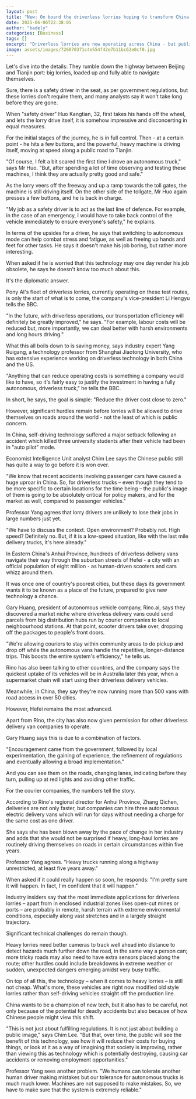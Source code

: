 ```yaml
---
layout: post
title: "New: On board the driverless lorries hoping to transform China's transport industry"
date: 2025-06-06T22:38:05
author: "badely"
categories: [Business]
tags: []
excerpt: "Driverless lorries are now operating across China - but public concern about these vehicles remains."
image: assets/images/726070371c4e554f42e7b11bc62e0cf0.jpg
---
```


Let's dive into the details: They rumble down the highway between Beijing and Tianjin port: big lorries, loaded up and fully able to navigate themselves.

Sure, there is a safety driver in the seat, as per government regulations, but these lorries don't require them, and many analysts say it won't take long before they are gone.

When "safety driver" Huo Kangtian, 32, first takes his hands off the wheel, and lets the lorry drive itself, it is somehow impressive and disconcerting in equal measures.

For the initial stages of the journey, he is in full control. Then - at a certain point - he hits a few buttons, and the powerful, heavy machine is driving itself, moving at speed along a public road to Tianjin.

"Of course, I felt a bit scared the first time I drove an autonomous truck," says Mr Huo. "But, after spending a lot of time observing and testing these machines, I think they are actually pretty good and safe."

As the lorry veers off the freeway and up a ramp towards the toll gates, the machine is still driving itself. On the other side of the tollgate, Mr Huo again presses a few buttons, and he is back in charge.

"My job as a safety driver is to act as the last line of defence. For example, in the case of an emergency, I would have to take back control of the vehicle immediately to ensure everyone's safety,"  he explains.

In terms of the upsides for a driver, he says that switching to autonomous mode can help combat stress and fatigue, as well as freeing up hands and feet for other tasks. He says it doesn't make his job boring, but rather more interesting.

When asked if he is worried that this technology may one day render his job obsolete, he says he doesn't know too much about this.

It's the diplomatic answer.

Pony AI's fleet of driverless lorries, currently operating on these test routes, is only the start of what is to come, the company's vice-president Li Hengyu tells the BBC.

"In the future, with driverless operations, our transportation efficiency will definitely be greatly improved," he says. "For example, labour costs will be reduced but, more importantly, we can deal better with harsh environments and long hours driving."

What this all boils down to is saving money, says industry expert Yang Ruigang, a technology professor from Shanghai Jiaotong University, who has extensive experience working on driverless technology in both China and the US.

"Anything that can reduce operating costs is something a company would like to have, so it's fairly easy to justify the investment in having a fully autonomous, driverless truck," he tells the BBC.

In short, he says, the goal is simple: "Reduce the driver cost close to zero."

However, significant hurdles remain before lorries will be allowed to drive themselves on roads around the world - not the least of which is public concern.

In China, self-driving technology suffered a major setback following an accident which killed three university students after their vehicle had been in "auto pilot" mode.

Economist Intelligence Unit analyst Chim Lee says the Chinese public still has quite a way to go before it is won over.

"We know that recent accidents involving passenger cars have caused a huge uproar in China. So, for driverless trucks – even though they tend to be more specific to certain locations for the time being – the public's image of them is going to be absolutely critical for policy makers, and for the market as well, compared to passenger vehicles."

Professor Yang agrees that lorry drivers are unlikely to lose their jobs in large numbers just yet.

"We have to discuss the context. Open environment? Probably not. High speed? Definitely no. But, if it is a low-speed situation, like with the last mile delivery trucks, it's here already."

In Eastern China's Anhui Province, hundreds of driverless delivery vans navigate their way through the suburban streets of Hefei - a city with an official population of eight million - as human-driven scooters and cars whizz around them.

It was once one of country's poorest cities, but these days its government wants it to be known as a place of the future, prepared to give new technology a chance.

Gary Huang, president of autonomous vehicle company, Rino.ai, says they discovered a market niche where driverless delivery vans could send parcels from big distribution hubs run by courier companies to local neighbourhood stations. At that point, scooter drivers take over, dropping off the packages to people's front doors.

"We're allowing couriers to stay within community areas to do pickup and drop off while the autonomous vans handle the repetitive, longer-distance trips. This boosts the entire system's efficiency," he tells us.

Rino has also been talking to other countries, and the company says the quickest uptake of its vehicles will be in Australia later this year, when a supermarket chain will start using their driverless delivery vehicles.

Meanwhile, in China, they say they're now running more than 500 vans with road access in over 50 cities.

However, Hefei remains the most advanced.

Apart from Rino, the city has also now given permission for other driverless delivery van companies to operate.

Gary Huang says this is due to a combination of factors.

"Encouragement came from the government, followed by local experimentation, the gaining of experience, the refinement of regulations and eventually allowing a broad implementation."

And you can see them on the roads, changing lanes, indicating before they turn, pulling up at red lights and avoiding other traffic.

For the courier companies, the numbers tell the story.

According to Rino's regional director for Anhui Province, Zhang Qichen, deliveries are not only faster, but companies can hire three autonomous electric delivery vans which will run for days without needing a charge for the same cost as one driver.

She says she has been blown away by the pace of change in her industry and adds that she would not be surprised if heavy, long-haul lorries are routinely driving themselves on roads in certain circumstances within five years.

Professor Yang agrees. "Heavy trucks running along a highway unrestricted, at least five years away."

When asked if it could really happen so soon, he responds: "I'm pretty sure it will happen. In fact, I'm confident that it will happen."

Industry insiders say that the most immediate applications for driverless lorries – apart from in enclosed industrial zones likes open-cut mines or ports – are probably in remote, harsh terrain with extreme environmental conditions, especially along vast stretches and in a largely straight trajectory.

Significant technical challenges do remain though.

Heavy lorries need better cameras to track well ahead into distance to detect hazards much further down the road, in the same way a person can; more tricky roads may also need to have extra sensors placed along the route; other hurdles could include breakdowns in extreme weather or sudden, unexpected dangers emerging amidst very busy traffic.

On top of all this, the technology – when it comes to heavy lorries – is still not cheap. What's more, these vehicles are right now modified old style lorries rather than self-driving vehicles straight off the production line.

China wants to be a champion of new tech, but it also has to be careful, not only because of the potential for deadly accidents but also because of how Chinese people might view this shift.

"This is not just about fulfilling regulations. It is not just about building a public image," says Chim Lee. "But that, over time, the public will see the benefit of this technology, see how it will reduce their costs for buying things, or look at it as a way of imagining that society is improving, rather than viewing this as technology which is potentially destroying, causing car accidents or removing employment opportunities."

Professor Yang sees another problem. "We humans can tolerate another human driver making mistakes but our tolerance for autonomous trucks is much much lower. Machines are not supposed to make mistakes. So, we have to make sure that the system is extremely reliable."

